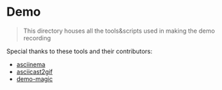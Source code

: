 # Demo

> This directory houses all the tools&scripts used in making the demo recording

Special thanks to these tools and their contributors:

<!-- textlint-disable -->

- [asciinema](https://github.com/asciinema/asciinema)
- [asciicast2gif](https://github.com/asciinema/asciicast2gif)
- [demo-magic](https://github.com/paxtonhare/demo-magic)

<!-- textlint-enable -->
